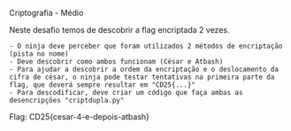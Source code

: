 Criptografia - Médio

Neste desafio temos de descobrir a flag encriptada 2 vezes.

    - O ninja deve perceber que foram utilizados 2 métodos de encriptação (pista no nome)
    - Deve descobrir como ambos funcionam (César e Atbash)
    - Para ajudar a descobrir a ordem da encriptação e o deslocamento da cifra de césar, o ninja pode testar tentativas na primeira parte da flag, que deverá sempre resultar em "CD25{...}"
    - Para descodificar, deve criar um código que faça ambas as desencripções "criptdupla.py"

Flag: CD25{cesar-4-e-depois-atbash}
